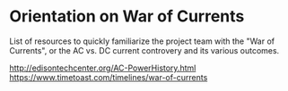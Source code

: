 # Orientation on War of Currents

List of resources to quickly familiarize the project team with the "War of Currents", or the AC vs. DC current controvery and its various outcomes. 

http://edisontechcenter.org/AC-PowerHistory.html
https://www.timetoast.com/timelines/war-of-currents

